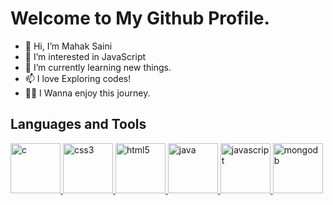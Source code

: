 # Welcome to My Github Profile.

- 👋 Hi, I’m Mahak Saini
- 👀 I’m interested in JavaScript
- 🌱 I’m currently learning new things.
- 📫 I love Exploring codes!
- 🧑‍💻 I Wanna enjoy this journey.

## Languages and Tools

<div align="left">
    <a href="https://en.wikipedia.org/wiki/C_(programming_language)" target="_blank" rel="noreferrer">
        <img src="https://cdn.jsdelivr.net/gh/offensive-vk/Icons@master/c/c-original.svg" alt="c" width="80" height="80" /> </a> 
    <a href="https://www.w3schools.com/css/" target="_blank" rel="noreferrer"> 
        <img src="https://cdn.jsdelivr.net/gh/offensive-vk/Icons@master/css3/css3-original-wordmark.svg" alt="css3" width="80" height="80" /> </a> 
    <a href="https://www.w3.org/html/" target="_blank" rel="noreferrer"> 
        <img src="https://cdn.jsdelivr.net/gh/offensive-vk/Icons@master/html5/html5-original-wordmark.svg" alt="html5" width="80" height="80" /> </a> 
    <a href="https://www.java.com" target="_blank" rel="noreferrer">
        <img src="https://cdn.jsdelivr.net/gh/offensive-vk/Icons@master/java/java-original.svg" alt="java" width="80" height="80" /> </a> 
    <a href="https://developer.mozilla.org/en-US/docs/Web/JavaScript" target="_blank" rel="noreferrer">
        <img src="https://cdn.jsdelivr.net/gh/offensive-vk/Icons@master/javascript/javascript-original.svg" alt="javascript" width="80" height="80" /> </a> 
    <a href="https://www.mongodb.com/" target="_blank" rel="noreferrer"> 
        <img src="https://cdn.jsdelivr.net/gh/offensive-vk/Icons@master/mongodb/mongodb-original-wordmark.svg" alt="mongodb" width="80" height="80" /> </a> 
</div>

<!--
![](https://github-readme-stats.vercel.app/api/top-langs/?username=Mahak-2701&theme=shades-of-purple&hide_border=false&include_all_commits=true&count_private=true&layout=compact) -->

